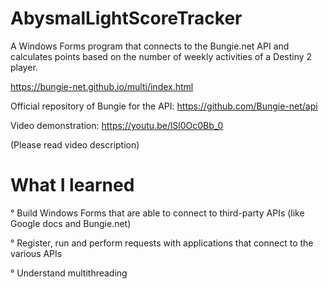 # AbysmalLightScoreTracker

A Windows Forms program that connects to the Bungie.net API
and calculates points based on the number of weekly activities
of a Destiny 2 player.

https://bungie-net.github.io/multi/index.html

Official repository of Bungie for the API: 
https://github.com/Bungie-net/api

Video demonstration: https://youtu.be/lSl0Oc0Bb_0

(Please read video description)

# What I learned

° Build Windows Forms that are able to connect to third-party APIs (like Google docs and Bungie.net)

° Register, run and perform requests with applications that connect to the various APIs

° Understand multithreading
